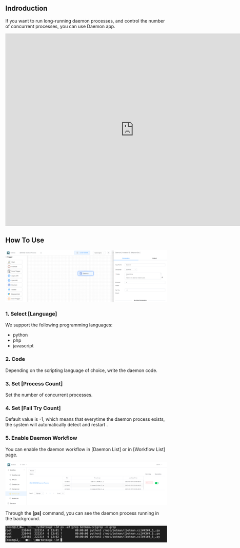 ## Indroduction

If you want to run long-running daemon processes, and control the number of concurrent processes, you can use Daemon app.

<iframe width="800" height="600" src="https://www.youtube.com/embed/dkA3ZZ-SWi0" frameborder="0" allowfullscreen></iframe>

## How To Use

![image-20230816130120970](./img/daemon-1.png)

### 1. Select [Language]

We support  the following programming languages:

- python
- php
- javascript



### 2. Code

Depending on the scripting language of choice, write the daemon code.



### 3. Set [Process Count]

Set the number of concurrent processes.



### 4. Set [Fail Try Count]

Default value is -1, which means that everytime the daemon process exists, the system will automatically detect and restart .



### 5. Enable Daemon Workflow

You can enable the daemon workflow in [Daemon List] or in [Workflow List] page.

![image-20230816130248569](./img/daemon-2.png)



Through the **[ps]** command, you can see the daemon process running in the background.

![image-20230816130348450](./img/daemon-3.png)